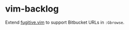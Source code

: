 vim-backlog
============

Extend [fugitive.vim](https://github.com/tpope/vim-fugitive) to support
Bitbucket URLs in `:Gbrowse`.

